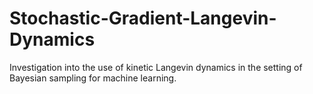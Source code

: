 # Stochastic-Gradient-Langevin-Dynamics
Investigation into the use of kinetic Langevin dynamics in the setting of Bayesian sampling for machine learning.
